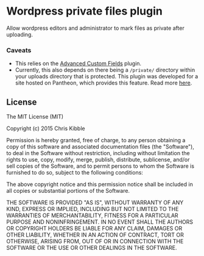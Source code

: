 # Wordpress private files plugin

Allow wordpress editors and administrator to mark files as private after uploading.

### Caveats
 
* This relies on the [Advanced Custom Fields](https://wordpress.org/plugins/advanced-custom-fields/) plugin.
* Currently, this also depends on there being a `/private/` directory within your uploads directory that is protected.  This plugin was developed
for a site hosted on Pantheon, which provides this feature.  Read more [here](https://pantheon.io/docs/private-paths/).

## License
 
The MIT License (MIT)

Copyright (c) 2015 Chris Kibble

Permission is hereby granted, free of charge, to any person obtaining a copy of this software and associated documentation files (the "Software"), to deal in the Software without restriction, including without limitation the rights to use, copy, modify, merge, publish, distribute, sublicense, and/or sell copies of the Software, and to permit persons to whom the Software is furnished to do so, subject to the following conditions:

The above copyright notice and this permission notice shall be included in all copies or substantial portions of the Software.

THE SOFTWARE IS PROVIDED "AS IS", WITHOUT WARRANTY OF ANY KIND, EXPRESS OR IMPLIED, INCLUDING BUT NOT LIMITED TO THE WARRANTIES OF MERCHANTABILITY, FITNESS FOR A PARTICULAR PURPOSE AND NONINFRINGEMENT. IN NO EVENT SHALL THE AUTHORS OR COPYRIGHT HOLDERS BE LIABLE FOR ANY CLAIM, DAMAGES OR OTHER LIABILITY, WHETHER IN AN ACTION OF CONTRACT, TORT OR OTHERWISE, ARISING FROM, OUT OF OR IN CONNECTION WITH THE SOFTWARE OR THE USE OR OTHER DEALINGS IN THE SOFTWARE.
